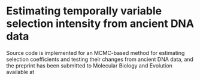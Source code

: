 # Estimating temporally variable selection intensity from ancient DNA data
Source code is implemented for an MCMC-based method for estimating selection coefficients and testing their changes from ancient DNA data, and the preprint has been submitted to Molecular Biology and Evolution available at
